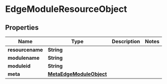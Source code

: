 
# EdgeModuleResourceObject

## Properties
Name | Type | Description | Notes
------------ | ------------- | ------------- | -------------
**resourcename** | **String** |  | 
**modulename** | **String** |  | 
**moduleid** | **String** |  | 
**meta** | [**MetaEdgeModuleObject**](MetaEdgeModuleObject.md) |  | 



